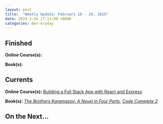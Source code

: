```yaml
---
layout: post
title:  "Weekly Update: February 18 - 24, 2019"
date: 2019-2-24 17:13:00 +0000
categories: Dev-eryday
---
```




## Finished

**Online Course(s):** 

**Book(s):** 

## Currents

**Online Course(s):** [Building a Full Stack App with React and Express][fsa]

**Book(s):** *[The Brothers Karamazov: A Novel in Four Parts][brk]*, *[Code Complete 2][cc]*

## On the Next...



[cc]: https://www.amazon.com/Code-Complete-Developer-Best-Practices-ebook/dp/B00JDMPOSY/
[brk]: https://www.amazon.com/Brothers-Karamazov-Novel-Parts-Epilogue-ebook/dp/B004ZM10OE/
[css]: https://www.udemy.com/css-the-complete-guide-incl-flexbox-grid-sass/learn/v4/overview
[mw]: https://www.amazon.com/Market-Wizards-Interviews-Top-Traders-ebook/dp/B006X50OPW/
[gql]: https://app.pluralsight.com/library/courses/building-graphql-apis-aspdotnet-core/table-of-contents
[gq]: https://graphql.org/
[ap]: https://www.apollographql.com/
[next]: https://nextjs.org/
[gat]: https://www.gatsbyjs.org/
[core]: https://app.pluralsight.com/library/courses/understanding-aspdotnet-core-2x/table-of-contents
[po]: https://www.amazon.com/dp/B005TKC2CA
[th]: https://docs.microsoft.com/en-us/aspnet/core/mvc/views/tag-helpers/intro?view=aspnetcore-2.2
[vc]: https://docs.microsoft.com/en-us/aspnet/core/mvc/views/view-components?view=aspnetcore-2.2
[rp]: https://docs.microsoft.com/en-us/aspnet/core/razor-pages/index?view=aspnetcore-2.2&tabs=visual-studio
[fsa]: https://app.pluralsight.com/library/courses/react-express-full-stack-app-building/table-of-contents